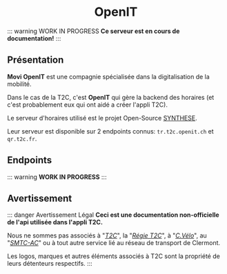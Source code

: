 <div align="center">
  <h1>OpenIT</h1>
</div>

::: warning WORK IN PROGRESS
**Ce serveur est en cours de documentation!**
:::

## Présentation

**Movi OpenIT** est une compagnie spécialisée dans la digitalisation de la mobilité.

Dans le cas de la T2C, c'est **OpenIT** qui gère la backend des horaires (et c'est probablement eux qui ont aidé a créer l'appli T2C).

Le serveur d'horaires utilisé est le projet Open-Source [SYNTHESE](https://git.openit.ch/rcsmobility/synthese).

Leur serveur est disponible sur 2 endpoints connus: `tr.t2c.openit.ch` et `qr.t2c.fr`.

## Endpoints
::: warning
**WORK IN PROGRESS**
:::

## Avertissement
::: danger Avertissement Légal
**Ceci est une documentation non-officielle de l'api utilisée dans l'appli T2C.**

Nous ne sommes pas associés à "*[T2C](https://www.t2c.fr/)*", la "*[Régie T2C](https://annuaire-entreprises.data.gouv.fr/entreprise/regie-des-transports-urbains-de-l-agglomeration-clermontoise-t2c-789515160)*", à "*[C.Vélo](https://www.c-velo.fr/)*", au "*[SMTC-AC](https://www.smtc-clermont-agglo.fr/)*" ou à tout autre service lié au réseau de transport de Clermont.

Les logos, marques et autres éléments associés à T2C sont la propriété de leurs détenteurs respectifs.
:::
